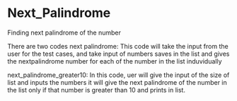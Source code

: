 # Next_Palindrome
Finding next palindrome of the number

There are two codes
next palindrome:
This code will take the input from the user for the test cases, and take input of numbers
saves in the list and gives the nextpalindrome  number for each of the number in the list induvidually

next_palindrome_greater10:
In this code, uer will give the input of the size of list and inputs the numbers
it will give the next palindrome of the number in the list only if that number is greater than 10 and prints in list.
